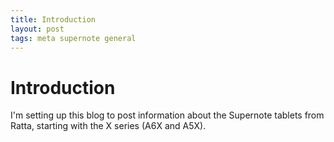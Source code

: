 ```yaml
---
title: Introduction
layout: post
tags: meta supernote general
---
```


# Introduction

I'm setting up this blog to post information about the Supernote tablets from Ratta, starting with the X series (A6X and A5X).
